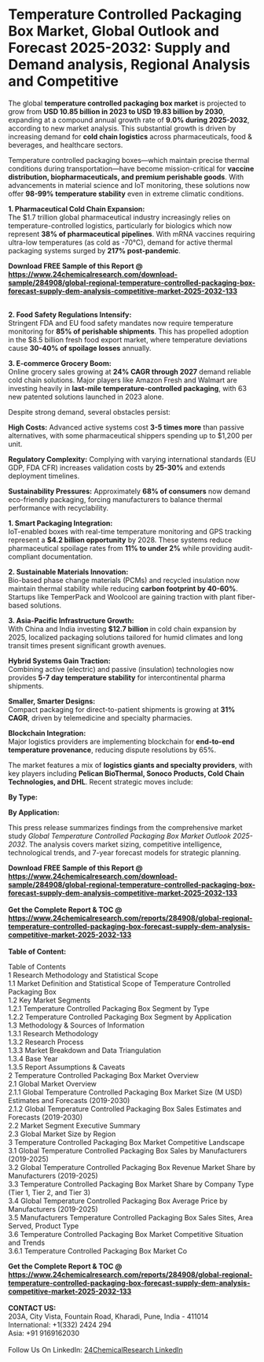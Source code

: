 <h1>Temperature Controlled Packaging Box Market, Global Outlook and Forecast 2025-2032: Supply and Demand analysis, Regional Analysis and Competitive</h1><p>The global <strong>temperature controlled packaging box market</strong> is projected to grow from <strong>USD 10.85 billion in 2023 to USD 19.83 billion by 2030</strong>, expanding at a compound annual growth rate of <strong>9.0% during 2025-2032</strong>, according to new market analysis. This substantial growth is driven by increasing demand for <strong>cold chain logistics</strong> across pharmaceuticals, food &amp; beverages, and healthcare sectors.</p><p>Temperature controlled packaging boxes—which maintain precise thermal conditions during transportation—have become mission-critical for <strong>vaccine distribution, biopharmaceuticals, and premium perishable goods</strong>. With advancements in material science and IoT monitoring, these solutions now offer <strong>98-99% temperature stability</strong> even in extreme climatic conditions.</p><p><strong>1. Pharmaceutical Cold Chain Expansion:</strong><br>
The $1.7 trillion global pharmaceutical industry increasingly relies on temperature-controlled logistics, particularly for biologics which now represent <strong>38% of pharmaceutical pipelines</strong>. With mRNA vaccines requiring ultra-low temperatures (as cold as -70°C), demand for active thermal packaging systems surged by <strong>217% post-pandemic</strong>.</p><div><b>Download FREE Sample of this Report @ 
            <a href="https://www.24chemicalresearch.com/download-sample/284908/global-regional-temperature-controlled-packaging-box-forecast-supply-dem-analysis-competitive-market-2025-2032-133">
            https://www.24chemicalresearch.com/download-sample/284908/global-regional-temperature-controlled-packaging-box-forecast-supply-dem-analysis-competitive-market-2025-2032-133</a></b></div><br><p><strong>2. Food Safety Regulations Intensify:</strong><br>
Stringent FDA and EU food safety mandates now require temperature monitoring for <strong>85% of perishable shipments</strong>. This has propelled adoption in the $8.5 billion fresh food export market, where temperature deviations cause <strong>30-40% of spoilage losses</strong> annually.</p><p><strong>3. E-commerce Grocery Boom:</strong><br>
Online grocery sales growing at <strong>24% CAGR through 2027</strong> demand reliable cold chain solutions. Major players like Amazon Fresh and Walmart are investing heavily in <strong>last-mile temperature-controlled packaging</strong>, with 63 new patented solutions launched in 2023 alone.</p><p>Despite strong demand, several obstacles persist:</p><p><strong>High Costs:</strong> Advanced active systems cost <strong>3-5 times more</strong> than passive alternatives, with some pharmaceutical shippers spending up to $1,200 per unit.</p><p><strong>Regulatory Complexity:</strong> Complying with varying international standards (EU GDP, FDA CFR) increases validation costs by <strong>25-30%</strong> and extends deployment timelines.</p><p><strong>Sustainability Pressures:</strong> Approximately <strong>68% of consumers</strong> now demand eco-friendly packaging, forcing manufacturers to balance thermal performance with recyclability.</p><p><strong>1. Smart Packaging Integration:</strong><br>
IoT-enabled boxes with real-time temperature monitoring and GPS tracking represent a <strong>$4.2 billion opportunity</strong> by 2028. These systems reduce pharmaceutical spoilage rates from <strong>11% to under 2%</strong> while providing audit-compliant documentation.</p><p><strong>2. Sustainable Materials Innovation:</strong><br>
Bio-based phase change materials (PCMs) and recycled insulation now maintain thermal stability while reducing <strong>carbon footprint by 40-60%</strong>. Startups like TemperPack and Woolcool are gaining traction with plant fiber-based solutions.</p><p><strong>3. Asia-Pacific Infrastructure Growth:</strong><br>
With China and India investing <strong>$12.7 billion</strong> in cold chain expansion by 2025, localized packaging solutions tailored for humid climates and long transit times present significant growth avenues.</p><p><strong>Hybrid Systems Gain Traction:</strong><br>
	Combining active (electric) and passive (insulation) technologies now provides <strong>5-7 day temperature stability</strong> for intercontinental pharma shipments.</p><p><strong>Smaller, Smarter Designs:</strong><br>
	Compact packaging for direct-to-patient shipments is growing at <strong>31% CAGR</strong>, driven by telemedicine and specialty pharmacies.</p><p><strong>Blockchain Integration:</strong><br>
	Major logistics providers are implementing blockchain for <strong>end-to-end temperature provenance</strong>, reducing dispute resolutions by 65%.</p><p>The market features a mix of <strong>logistics giants and specialty providers</strong>, with key players including <strong>Pelican BioThermal, Sonoco Products, Cold Chain Technologies, and DHL</strong>. Recent strategic moves include:</p><p><strong>By Type:</strong></p><p><strong>By Application:</strong></p><p>This press release summarizes findings from the comprehensive market study <em>Global Temperature Controlled Packaging Box Market Outlook 2025-2032</em>. The analysis covers market sizing, competitive intelligence, technological trends, and 7-year forecast models for strategic planning.</p><div><b>Download FREE Sample of this Report @ 
            <a href="https://www.24chemicalresearch.com/download-sample/284908/global-regional-temperature-controlled-packaging-box-forecast-supply-dem-analysis-competitive-market-2025-2032-133">
            https://www.24chemicalresearch.com/download-sample/284908/global-regional-temperature-controlled-packaging-box-forecast-supply-dem-analysis-competitive-market-2025-2032-133</a></b></div><br><div><b>Get the Complete Report & TOC @ 
            <a href="https://www.24chemicalresearch.com/reports/284908/global-regional-temperature-controlled-packaging-box-forecast-supply-dem-analysis-competitive-market-2025-2032-133">
            https://www.24chemicalresearch.com/reports/284908/global-regional-temperature-controlled-packaging-box-forecast-supply-dem-analysis-competitive-market-2025-2032-133</a></b></div><br>
            <b>Table of Content:</b><p>Table of Contents<br />
1 Research Methodology and Statistical Scope<br />
1.1 Market Definition and Statistical Scope of Temperature Controlled Packaging Box<br />
1.2 Key Market Segments<br />
1.2.1 Temperature Controlled Packaging Box Segment by Type<br />
1.2.2 Temperature Controlled Packaging Box Segment by Application<br />
1.3 Methodology & Sources of Information<br />
1.3.1 Research Methodology<br />
1.3.2 Research Process<br />
1.3.3 Market Breakdown and Data Triangulation<br />
1.3.4 Base Year<br />
1.3.5 Report Assumptions & Caveats<br />
2 Temperature Controlled Packaging Box Market Overview<br />
2.1 Global Market Overview<br />
2.1.1 Global Temperature Controlled Packaging Box Market Size (M USD) Estimates and Forecasts (2019-2030)<br />
2.1.2 Global Temperature Controlled Packaging Box Sales Estimates and Forecasts (2019-2030)<br />
2.2 Market Segment Executive Summary<br />
2.3 Global Market Size by Region<br />
3 Temperature Controlled Packaging Box Market Competitive Landscape<br />
3.1 Global Temperature Controlled Packaging Box Sales by Manufacturers (2019-2025)<br />
3.2 Global Temperature Controlled Packaging Box Revenue Market Share by Manufacturers (2019-2025)<br />
3.3 Temperature Controlled Packaging Box Market Share by Company Type (Tier 1, Tier 2, and Tier 3)<br />
3.4 Global Temperature Controlled Packaging Box Average Price by Manufacturers (2019-2025)<br />
3.5 Manufacturers Temperature Controlled Packaging Box Sales Sites, Area Served, Product Type<br />
3.6 Temperature Controlled Packaging Box Market Competitive Situation and Trends<br />
3.6.1 Temperature Controlled Packaging Box Market Co</p><div><b>Get the Complete Report & TOC @ 
            <a href="https://www.24chemicalresearch.com/reports/284908/global-regional-temperature-controlled-packaging-box-forecast-supply-dem-analysis-competitive-market-2025-2032-133">
            https://www.24chemicalresearch.com/reports/284908/global-regional-temperature-controlled-packaging-box-forecast-supply-dem-analysis-competitive-market-2025-2032-133</a></b></div><br><b>CONTACT US:</b><br>
            203A, City Vista, Fountain Road, Kharadi, Pune, India - 411014<br>
            International: +1(332) 2424 294<br>
            Asia: +91 9169162030 <br><br>
            Follow Us On LinkedIn: <a href="https://www.linkedin.com/company/24chemicalresearch/">24ChemicalResearch LinkedIn</a>